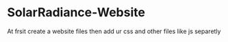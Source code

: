 # SolarRadiance-Website
At frsit create a website files  then add ur css and other files like js separetly 
